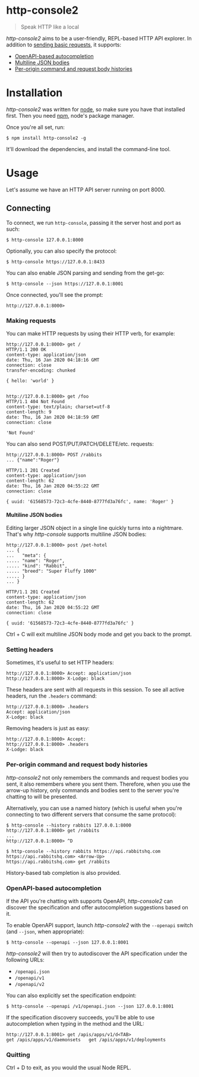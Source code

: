 # http-console2

> Speak HTTP like a local

*http-console2* aims to be a user-friendly, REPL-based HTTP API explorer. In
addition to [sending basic requests](#making-requests), it supports:

* [OpenAPI-based autocompletion](#openapi-based-autocompletion)
* [Multiline JSON bodies](#multiline-json-bodies)
* [Per-origin command and request body histories](#per-origin-command-and-request-body-histories)

# Installation
*http-console2* was written for [node](http://nodejs.org), so make sure you have that installed
first. Then you need [npm](http://github.com/isaacs/npm), node's package manager.

Once you're all set, run:

    $ npm install http-console2 -g

It'll download the dependencies, and install the command-line tool.

# Usage
Let's assume we have an HTTP API server running on port 8000.

## Connecting

To connect, we run `http-console`, passing it the server host and port as such:

    $ http-console 127.0.0.1:8000

Optionally, you can also specify the protocol:

    $ http-console https://127.0.0.1:8433

You can also enable JSON parsing and sending from the get-go:

    $ http-console --json https://127.0.0.1:8001

Once connected, you'll see the prompt:

    http://127.0.0.1:8000>

### Making requests

You can make HTTP requests by using their HTTP verb, for example:

    http://127.0.0.1:8000> get /
    HTTP/1.1 200 OK
    content-type: application/json
    date: Thu, 16 Jan 2020 04:18:16 GMT
    connection: close
    transfer-encoding: chunked

    { hello: 'world' }


    http://127.0.0.1:8000> get /foo
    HTTP/1.1 404 Not Found
    content-type: text/plain; charset=utf-8
    content-length: 9
    date: Thu, 16 Jan 2020 04:18:59 GMT
    connection: close

    'Not Found'

You can also send POST/PUT/PATCH/DELETE/etc. requests:

    http://127.0.0.1:8000> POST /rabbits
    ... {"name":"Roger"}

    HTTP/1.1 201 Created
    content-type: application/json
    content-length: 62
    date: Thu, 16 Jan 2020 04:55:22 GMT
    connection: close

    { uuid: '61568573-72c3-4cfe-8440-8777fd3a76fc', name: 'Roger' }

#### Multiline JSON bodies
Editing larger JSON object in a single line quickly turns into a nightmare.
That's why *http-console* supports multiline JSON bodies:


    http://127.0.0.1:8000> post /pet-hotel
    ... {
    ...   "meta": {
    ..... "name": "Roger",
    ..... "kind": "Rabbit",
    ..... "breed": "Super Fluffy 1000"
    ..... }
    ... }

    HTTP/1.1 201 Created
    content-type: application/json
    content-length: 62
    date: Thu, 16 Jan 2020 04:55:22 GMT
    connection: close

    { uuid: '61568573-72c3-4cfe-8440-8777fd3a76fc' }

Ctrl + C will exit multiline JSON body mode and get you back to the prompt.

### Setting headers

Sometimes, it's useful to set HTTP headers:

    http://127.0.0.1:8000> Accept: application/json
    http://127.0.0.1:8000> X-Lodge: black

These headers are sent with all requests in this session. To see all active headers,
run the `.headers` command:

    http://127.0.0.1:8000> .headers
    Accept: application/json
    X-Lodge: black

Removing headers is just as easy:

    http://127.0.0.1:8000> Accept:
    http://127.0.0.1:8000> .headers
    X-Lodge: black

### Per-origin command and request body histories
*http-console2* not only remembers the commands and request bodies you sent, it
also remembers where you sent them. Therefore, when you use the arrow-up history,
only commands and bodies sent to the server you're chatting to will be presented.

Alternatively, you can use a named history (which is useful when you're connecting
to two different servers that consume the same protocol):

    $ http-console --history rabbits 127.0.0.1:8000
    http://127.0.0.1:8000> get /rabbits
    ...
    http://127.0.0.1:8000> ^D

    $ http-console --history rabbits https://api.rabbitshq.com
    https://api.rabbitshq.com> <Arrow-Up>
    https://api.rabbitshq.com> get /rabbits

History-based tab completion is also provided.

### OpenAPI-based autocompletion
If the API you're chatting with supports OpenAPI, *http-console2* can discover the
specification and offer autocompletion suggestions based on it.

To enable OpenAPI support, launch *http-console2* with the `--openapi` switch (and
`--json`, when appropriate):

    $ http-console --openapi --json 127.0.0.1:8001

*http-console2* will then try to autodiscover the API specification under the
following URLs:

  * `/openapi.json`
  * `/openapi/v1`
  * `/openapi/v2`

You can also explicitly set the specification endpoint:

    $ http-console --openapi /v1/openapi.json --json 127.0.0.1:8001

If the specification discovery succeeds, you'll be able to use autocompletion
when typing in the method and the URL:

    http://127.0.0.1:8001> get /apis/apps/v1/d<TAB>
    get /apis/apps/v1/daemonsets   get /apis/apps/v1/deployments

### Quitting

Ctrl + D to exit, as you would the usual Node REPL.
